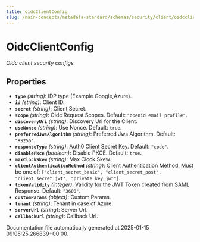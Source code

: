 ```yaml
---
title: oidcClientConfig
slug: /main-concepts/metadata-standard/schemas/security/client/oidcclientconfig
---
```


# OidcClientConfig

*Oidc client security configs.*

## Properties

- **`type`** *(string)*: IDP type (Example Google,Azure).
- **`id`** *(string)*: Client ID.
- **`secret`** *(string)*: Client Secret.
- **`scope`** *(string)*: Oidc Request Scopes. Default: `"openid email profile"`.
- **`discoveryUri`** *(string)*: Discovery Uri for the Client.
- **`useNonce`** *(string)*: Use Nonce. Default: `true`.
- **`preferredJwsAlgorithm`** *(string)*: Preferred Jws Algorithm. Default: `"RS256"`.
- **`responseType`** *(string)*: Auth0 Client Secret Key. Default: `"code"`.
- **`disablePkce`** *(boolean)*: Disable PKCE. Default: `true`.
- **`maxClockSkew`** *(string)*: Max Clock Skew.
- **`clientAuthenticationMethod`** *(string)*: Client Authentication Method. Must be one of: `["client_secret_basic", "client_secret_post", "client_secret_jwt", "private_key_jwt"]`.
- **`tokenValidity`** *(integer)*: Validity for the JWT Token created from SAML Response. Default: `"3600"`.
- **`customParams`** *(object)*: Custom Params.
- **`tenant`** *(string)*: Tenant in case of Azure.
- **`serverUrl`** *(string)*: Server Url.
- **`callbackUrl`** *(string)*: Callback Url.


Documentation file automatically generated at 2025-01-15 09:05:25.266839+00:00.
